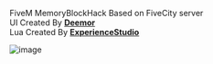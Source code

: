 
FiveM MemoryBlockHack Based on FiveCity server 
<br>UI Created By <b>[Deemor](https://github.com/Deemor)</b>
<br>Lua Created By <b>[ExperienceStudio](https://discord.experiencestudio.pl/)</b>

![image](https://user-images.githubusercontent.com/109223468/187104717-3c145b44-d44b-442a-ae57-2927956a9db6.png)
